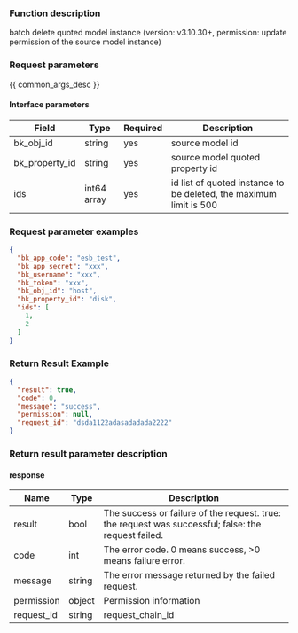 ### Function description

batch delete quoted model instance (version: v3.10.30+, permission: update permission of the source model instance)

### Request parameters

{{ common_args_desc }}

#### Interface parameters

| Field          | Type        | Required | Description                                                        |
|----------------|-------------|----------|--------------------------------------------------------------------|
| bk_obj_id      | string      | yes      | source model id                                                    |
| bk_property_id | string      | yes      | source model quoted property id                                    |
| ids            | int64 array | yes      | id list of quoted instance to be deleted, the maximum limit is 500 |

### Request parameter examples

```json
{
  "bk_app_code": "esb_test",
  "bk_app_secret": "xxx",
  "bk_username": "xxx",
  "bk_token": "xxx",
  "bk_obj_id": "host",
  "bk_property_id": "disk",
  "ids": [
    1,
    2
  ]
}
```

### Return Result Example

```json
{
  "result": true,
  "code": 0,
  "message": "success",
  "permission": null,
  "request_id": "dsda1122adasadadada2222"
}
```

### Return result parameter description

#### response

| Name       | Type   | Description                                                                                         |
|------------|--------|-----------------------------------------------------------------------------------------------------|
| result     | bool   | The success or failure of the request. true: the request was successful; false: the request failed. |
| code       | int    | The error code. 0 means success, >0 means failure error.                                            |
| message    | string | The error message returned by the failed request.                                                   |
| permission | object | Permission information                                                                              |
| request_id | string | request_chain_id                                                                                    |
